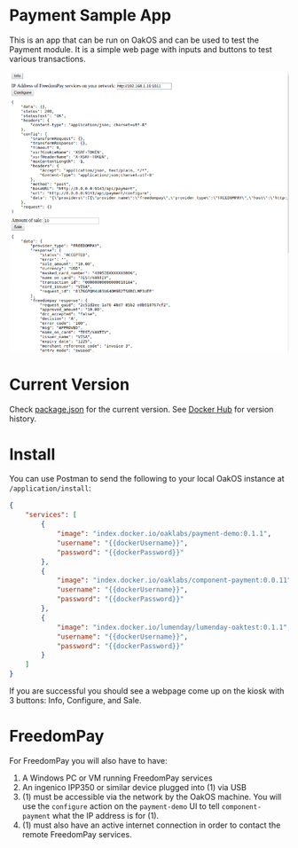 # Payment Sample App

This is an app that can be run on OakOS and can be used to test the Payment module.  It is a simple web page with inputs and buttons to test various transactions.

![screenshot](screenshot.png)

# Current Version

Check [package.json](/package.json) for the current version.  See [Docker Hub](https://hub.docker.com/r/oaklabs/payment-demo/tags/) for version history.

# Install

You can use Postman to send the following to your local OakOS instance at `/application/install`:

```json
{
	"services": [
		{
			"image": "index.docker.io/oaklabs/payment-demo:0.1.1",
			"username": "{{dockerUsername}}",
			"password": "{{dockerPassword}}"
		},
		{
			"image": "index.docker.io/oaklabs/component-payment:0.0.11",
			"username": "{{dockerUsername}}",
			"password": "{{dockerPassword}}"
		},
		{
			"image": "index.docker.io/lumenday/lumenday-oaktest:0.1.1",
			"username": "{{dockerUsername}}",
			"password": "{{dockerPassword}}"
		}
	]
}
```

If you are successful you should see a webpage come up on the kiosk with 3 buttons: Info, Configure, and Sale.

# FreedomPay

For FreedomPay you will also have to have:

1. A Windows PC or VM running FreedomPay services
2. An ingenico IPP350 or similar device plugged into (1) via USB
3. (1) must be accessible via the network by the OakOS machine.  You will use the `configure` action on the `payment-demo` UI to tell `component-payment` what the IP address is for (1).
4. (1) must also have an active internet connection in order to contact the remote FreedomPay services.
